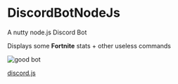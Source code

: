 # DiscordBotNodeJs

A nutty node.js Discord Bot

Displays some **Fortnite** stats + other useless commands

![good bot](http://puu.sh/yYCnN/889eb951ec.png)

[discord.js](https://github.com/hydrabolt/discord.js/)
